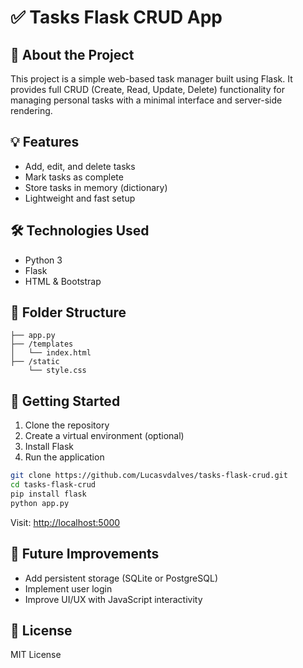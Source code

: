 # ✅ Tasks Flask CRUD App

## 📌 About the Project
This project is a simple web-based task manager built using Flask. It provides full CRUD (Create, Read, Update, Delete) functionality for managing personal tasks with a minimal interface and server-side rendering.

## 💡 Features
- Add, edit, and delete tasks
- Mark tasks as complete
- Store tasks in memory (dictionary)
- Lightweight and fast setup

## 🛠️ Technologies Used
- Python 3
- Flask
- HTML & Bootstrap

## 📁 Folder Structure
```
├── app.py
├── /templates
│   └── index.html
├── /static
    └── style.css
```

## 🚀 Getting Started
1. Clone the repository
2. Create a virtual environment (optional)
3. Install Flask
4. Run the application

```bash
git clone https://github.com/Lucasvdalves/tasks-flask-crud.git
cd tasks-flask-crud
pip install flask
python app.py
```

Visit: [http://localhost:5000](http://localhost:5000)

## 🎯 Future Improvements
- Add persistent storage (SQLite or PostgreSQL)
- Implement user login
- Improve UI/UX with JavaScript interactivity

## 📄 License
MIT License

